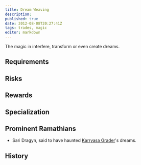 ```yaml
---
title: Dream Weaving
description:
published: true
date: 2012-08-08T20:27:41Z
tags: trades, magic
editor: markdown
---
```


The magic in interfere, transform or even create dreams.

## Requirements

## Risks

## Rewards

## Specialization

## Prominent Ramathians

- Sari Dragyn, said to have haunted [Karryasa Grader](/characters/karryasa-grader)'s dreams.

## History

